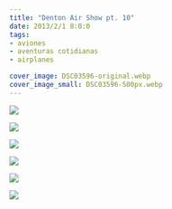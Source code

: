 ```yaml
---
title: "Denton Air Show pt. 10"
date: 2013/2/1 8:0:0
tags: 
- aviones
- aventuras cotidianas
- airplanes

cover_image: DSC03596-original.webp
cover_image_small: DSC03596-500px.webp
---
```

[![](DSC03596)](DSC03596-original.webp)

  

[![](DSC03597)](DSC03597-original.webp)

  

[![](DSC03598)](DSC03598-original.webp)

  

[![](DSC03599)](DSC03599-original.webp)

  

[![](DSC03605)](DSC03605-original.webp)

  

[![](DSC03656)](DSC03656-original.webp)
